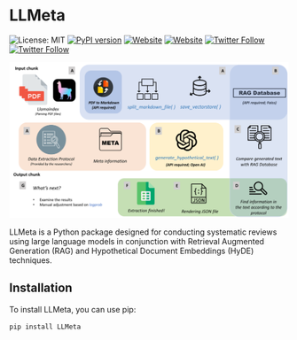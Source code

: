 # LLMeta

![License: MIT](https://img.shields.io/badge/License-MIT-yellow.svg)
[![PyPI version](https://badge.fury.io/py/LLMeta.svg)](https://pypi.org/project/LLMeta/)
[![Website](https://img.shields.io/badge/Website-Jinquan_Ye-red)](https://jinquanyescholar.netlify.app)
[![Website](https://img.shields.io/badge/Website-Ziqian_Xia-blue)](https://ziqian-xia.tech/)
[![Twitter Follow](https://img.shields.io/twitter/follow/yebarryallen.svg?style=social)](https://x.com/yebarryallen)
[![Twitter Follow](https://img.shields.io/twitter/follow/Ziqian_Xia.svg?style=social)](https://x.com/Ziqian_Xia)

![img.png](img.png)


LLMeta is a Python package designed for conducting systematic reviews using large language models in conjunction with Retrieval Augmented Generation (RAG) and Hypothetical Document Embeddings (HyDE) techniques.

## Installation

To install LLMeta, you can use pip:

```bash
pip install LLMeta
```
